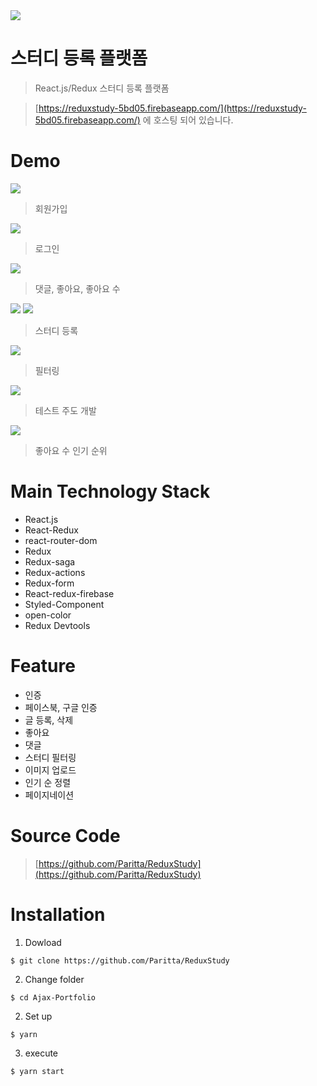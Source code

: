 <img src='https://udemy-images.udemy.com/course/750x422/1251786_28b0.jpg'>

스터디 등록 플랫폼
========

>React.js/Redux  스터디 등록 플랫폼

> [https://reduxstudy-5bd05.firebaseapp.com/](https://reduxstudy-5bd05.firebaseapp.com/) 에 호스팅 되어 있습니다.

Demo
===

<img src='./PortfolioImage/Demo7.png'>

> 회원가입

<img src='./PortfolioImage/Demo8.png'>

> 로그인

<img src='./PortfolioImage/Demo6.png'>

> 댓글, 좋아요, 좋아요 수

<img src='./PortfolioImage/Demo4.png'>

<img src='./PortfolioImage/Demo9.png'>

> 스터디 등록

<img src='./PortfolioImage/Demo5.png'>

> 필터링

<img src='./PortfolioImage/Demo2.png'>

> 테스트 주도 개발

<img src='./PortfolioImage/Demo3.png'>

> 좋아요 수 인기 순위

Main Technology Stack
===
* React.js
* React-Redux
* react-router-dom
* Redux
* Redux-saga
* Redux-actions
* Redux-form
* React-redux-firebase
* Styled-Component
* open-color
* Redux Devtools

Feature
===
* 인증
* 페이스북, 구글 인증
* 글 등록, 삭제
* 좋아요 
* 댓글
* 스터디 필터링 
* 이미지 업로드
* 인기 순 정렬 
* 페이지네이션

Source Code
===
> [https://github.com/Paritta/ReduxStudy](https://github.com/Paritta/ReduxStudy)


Installation
===
1. Dowload
```
$ git clone https://github.com/Paritta/ReduxStudy
```
2. Change folder
```
$ cd Ajax-Portfolio
```
2. Set up
```
$ yarn
```
3. execute
```
$ yarn start
```

